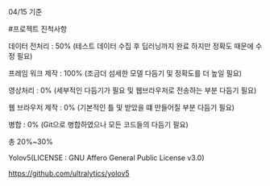 04/15 기준

#프로젝트 진척사항

데이터 전처리 : 50% (테스트 데이터 수집 후 딥러닝까지 완료 하지만 정확도 때문에 수정 필요)

프레임 워크 제작 : 100% (조금더 섬세한 모델 다듬기 및 정확도를 더 높일 필요)

영상처리 : 0% (세부적인 다듬기가 필요 및 웹브라우저로 전송하는 부분 다듬기 필요)

웹 브라우저 제작 : 0% (기본적인 틀 및 받았을 떄 만들어질 부분 다듬기 필요)

병합 : 0% (Git으로 병합하였으나 모든 코드들의 다듬기 필요)

총 20%~30%



Yolov5(LICENSE : GNU Affero General Public License v3.0)

https://github.com/ultralytics/yolov5
